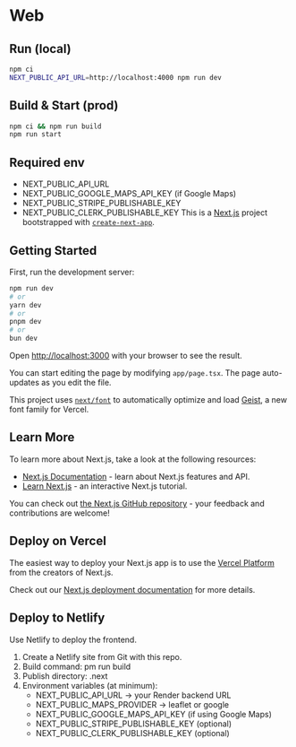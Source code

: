 # Web

## Run (local)
```bash
npm ci
NEXT_PUBLIC_API_URL=http://localhost:4000 npm run dev
```

## Build & Start (prod)
```bash
npm ci && npm run build
npm run start
```

## Required env
- NEXT_PUBLIC_API_URL
- NEXT_PUBLIC_GOOGLE_MAPS_API_KEY (if Google Maps)
- NEXT_PUBLIC_STRIPE_PUBLISHABLE_KEY
- NEXT_PUBLIC_CLERK_PUBLISHABLE_KEY
This is a [Next.js](https://nextjs.org) project bootstrapped with [`create-next-app`](https://nextjs.org/docs/app/api-reference/cli/create-next-app).

## Getting Started

First, run the development server:

```bash
npm run dev
# or
yarn dev
# or
pnpm dev
# or
bun dev
```

Open [http://localhost:3000](http://localhost:3000) with your browser to see the result.

You can start editing the page by modifying `app/page.tsx`. The page auto-updates as you edit the file.

This project uses [`next/font`](https://nextjs.org/docs/app/building-your-application/optimizing/fonts) to automatically optimize and load [Geist](https://vercel.com/font), a new font family for Vercel.

## Learn More

To learn more about Next.js, take a look at the following resources:

- [Next.js Documentation](https://nextjs.org/docs) - learn about Next.js features and API.
- [Learn Next.js](https://nextjs.org/learn) - an interactive Next.js tutorial.

You can check out [the Next.js GitHub repository](https://github.com/vercel/next.js) - your feedback and contributions are welcome!

## Deploy on Vercel

The easiest way to deploy your Next.js app is to use the [Vercel Platform](https://vercel.com/new?utm_medium=default-template&filter=next.js&utm_source=create-next-app&utm_campaign=create-next-app-readme) from the creators of Next.js.

Check out our [Next.js deployment documentation](https://nextjs.org/docs/app/building-your-application/deploying) for more details.

## Deploy to Netlify

Use Netlify to deploy the frontend.

1. Create a Netlify site from Git with this repo.
2. Build command: 
pm run build
3. Publish directory: .next
4. Environment variables (at minimum):
   - NEXT_PUBLIC_API_URL -> your Render backend URL
   - NEXT_PUBLIC_MAPS_PROVIDER -> leaflet or google
   - NEXT_PUBLIC_GOOGLE_MAPS_API_KEY (if using Google Maps)
   - NEXT_PUBLIC_STRIPE_PUBLISHABLE_KEY (optional)
   - NEXT_PUBLIC_CLERK_PUBLISHABLE_KEY (optional)

